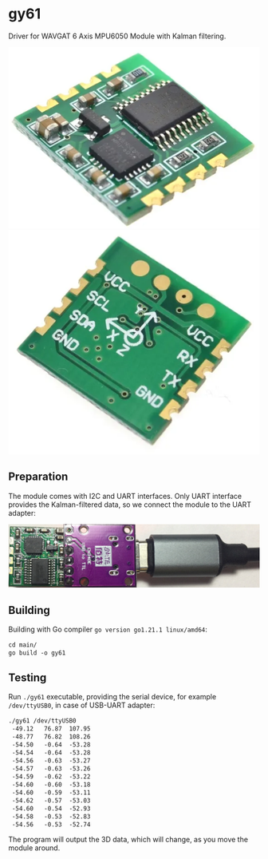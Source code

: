 # gy61

Driver for WAVGAT 6 Axis MPU6050 Module with Kalman filtering.

<img src="figures/module_front.png"><img src="figures/module_back.png">


## Preparation

The module comes with I2C and UART interfaces. Only UART interface provides the Kalman-filtered data, so we connect the module to the UART adapter:

<img src="figures/module_connection.jpg">


## Building

Building with Go compiler `go version go1.21.1 linux/amd64`:

```
cd main/
go build -o gy61
```


## Testing

Run `./gy61` executable, providing the serial device, for example `/dev/ttyUSB0`, in case of USB-UART adapter:

```
./gy61 /dev/ttyUSB0
 -49.12   76.87  107.95
 -48.77   76.82  108.26
 -54.50   -0.64  -53.28
 -54.54   -0.64  -53.28
 -54.56   -0.63  -53.27
 -54.57   -0.63  -53.26
 -54.59   -0.62  -53.22
 -54.60   -0.60  -53.18
 -54.60   -0.59  -53.11
 -54.62   -0.57  -53.03
 -54.60   -0.54  -52.93
 -54.58   -0.53  -52.83
 -54.56   -0.53  -52.74
```

The program will output the 3D data, which will change, as you move the module around.

